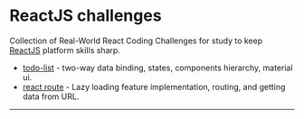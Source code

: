 # ReactJS challenges
Collection of Real-World React Coding Challenges for study to keep [ReactJS](https://reactjs.org/) platform skills sharp.

- [todo-list](./to-do-list/) - two-way data binding, states, components hierarchy, material ui.
- [react route](./router/) - Lazy loading feature implementation, routing, and getting data from URL.

---
